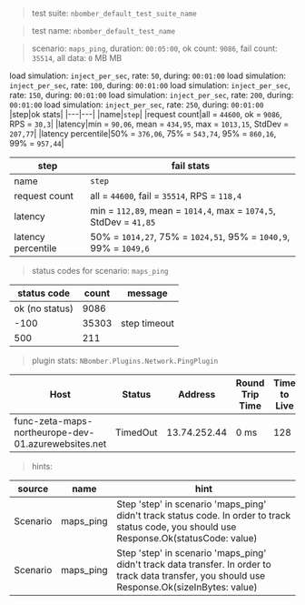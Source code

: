 > test suite: `nbomber_default_test_suite_name`

> test name: `nbomber_default_test_name`

> scenario: `maps_ping`, duration: `00:05:00`, ok count: `9086`, fail count: `35514`, all data: `0` MB MB

load simulation: `inject_per_sec`, rate: `50`, during: `00:01:00`
load simulation: `inject_per_sec`, rate: `100`, during: `00:01:00`
load simulation: `inject_per_sec`, rate: `150`, during: `00:01:00`
load simulation: `inject_per_sec`, rate: `200`, during: `00:01:00`
load simulation: `inject_per_sec`, rate: `250`, during: `00:01:00`
|step|ok stats|
|---|---|
|name|`step`|
|request count|all = `44600`, ok = `9086`, RPS = `30,3`|
|latency|min = `90,06`, mean = `434,95`, max = `1013,15`, StdDev = `207,77`|
|latency percentile|50% = `376,06`, 75% = `543,74`, 95% = `860,16`, 99% = `957,44`|

|step|fail stats|
|---|---|
|name|`step`|
|request count|all = `44600`, fail = `35514`, RPS = `118,4`|
|latency|min = `112,89`, mean = `1014,4`, max = `1074,5`, StdDev = `41,85`|
|latency percentile|50% = `1014,27`, 75% = `1024,51`, 95% = `1040,9`, 99% = `1049,6`|
> status codes for scenario: `maps_ping`

|status code|count|message|
|---|---|---|
|ok (no status)|9086||
|-100|35303|step timeout|
|500|211||

> plugin stats: `NBomber.Plugins.Network.PingPlugin`

|Host|Status|Address|Round Trip Time|Time to Live|Don't Fragment|Buffer Size|
|---|---|---|---|---|---|---|
|func-zeta-maps-northeurope-dev-01.azurewebsites.net|TimedOut|13.74.252.44|0 ms|128|False|32 bytes|

> hints:

|source|name|hint|
|---|---|---|
|Scenario|maps_ping|Step 'step' in scenario 'maps_ping' didn't track status code. In order to track status code, you should use Response.Ok(statusCode: value)|
|Scenario|maps_ping|Step 'step' in scenario 'maps_ping' didn't track data transfer. In order to track data transfer, you should use Response.Ok(sizeInBytes: value)|
